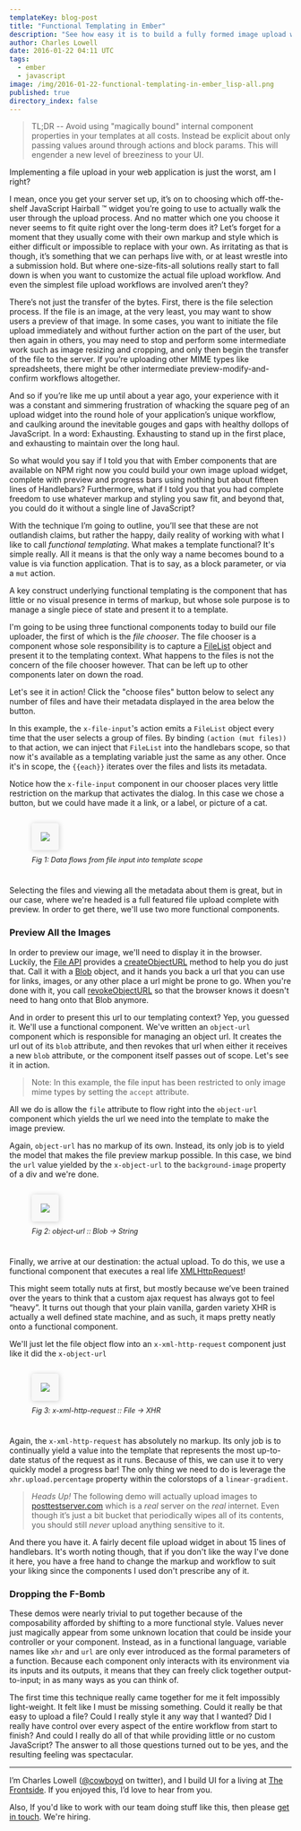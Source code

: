 ```yaml
---
templateKey: blog-post
title: "Functional Templating in Ember"
description: "See how easy it is to build a fully formed image upload widget complete with preview and progress bars when you apply functional programming techniques to your handlebars templates"
author: Charles Lowell
date: 2016-01-22 04:11 UTC
tags: 
  - ember
  - javascript
image: /img/2016-01-22-functional-templating-in-ember_lisp-all.png
published: true
directory_index: false
---
```

<!-- <% content_for :head do  %>
  <%= ember_stylesheet_link_tags "2016-01-22-functional-templating-in-ember" %>
<% end %>
<% content_for :foot do  %>
  <%= ember_javascript_tags "2016-01-22-functional-templating-in-ember" %>
<% end %> -->

> TL;DR --  Avoid using "magically bound" internal component properties in your templates at all costs. Instead be explicit about only passing values around through actions and block params. This will engender a new level of breeziness to your UI.

Implementing a file upload in your web application is just the worst, am I right?

I mean, once you get your server set up, it’s on to choosing which
off-the-shelf JavaScript Hairball ™ widget you’re going to use to
actually walk the user through the upload process. And no matter which
one you choose it never seems to fit quite right over the long-term
does it? Let’s forget for a moment that they usually come with their
own markup and style which is either difficult or impossible to
replace with your own. As irritating as that is though, it’s something
that we can perhaps live with, or at least wrestle into a submission
hold. But where one-size-fits-all solutions really start to fall down
is when you want to customize the actual file upload workflow. And
even the simplest file upload workflows are involved aren’t they?

There’s not just the transfer of the bytes. First, there is the file selection process. If the file is an image, at the very least, you may want to show users a preview of that image. In some cases, you want to initiate the file upload immediately and without further action on the part of the user, but then again in others, you may need to stop and perform some intermediate work such as image resizing and cropping, and only then begin the transfer of the file to the server. If you’re uploading other MIME types like spreadsheets, there might be other intermediate preview-modify-and-confirm workflows altogether.

And so if you’re like me up until about a year ago, your experience with it was a constant and simmering frustration of whacking the square peg of an upload widget into the round hole of your application’s unique workflow, and caulking around the inevitable gouges and gaps with healthy dollops of JavaScript. In a word: Exhausting. Exhausting to stand up in the first place, and exhausting to maintain over the long haul.

So what would you say if I told you that with Ember components that are available on NPM right now you could build your own image upload widget, complete with preview and progress bars using nothing but about fifteen lines of Handlebars? Furthermore, what if I told you that you had complete freedom to use whatever markup and styling you saw fit, and beyond that, you could do it without a single line of JavaScript?

With the technique I’m going to outline, you’ll see that these are not outlandish claims, but rather the happy, daily reality of working with what I like to call _functional templating_. What makes a template functional? It's simple really. All it means is that the only way a name becomes bound to a value is via function application. That is to say, as a block parameter, or via a `mut` action.

A key construct underlying functional templating is the component that has little or no visual presence in terms of markup, but whose sole purpose is to manage a single piece of state and present it to a template.

I'm going to be using three functional components today to build our file uploader, the first of which is the _file chooser_. The file chooser is a component whose sole responsibility is to capture a [FileList][1] object and present it to the templating context. What happens to the files is not the concern of the file chooser however. That can be left up to other components later on down the road.

Let's see it in action! Click the "choose files" button below to select any number of files and have their metadata displayed in the area below the button.


<div data-component="demo-pane" data-attrs='{"name": "file-chooser-only", "title": "Selecting Files"}'></div>

In this example, the `x-file-input`'s action emits a `FileList` object every time that the user selects a group of files. By binding `(action (mut files))` to that action, we can inject that `FileList` into the handlebars scope, so that now it's available as a templating variable just the same as any other. Once it's in scope, the `{{each}}` iterates over the files and lists its metadata.

Notice how the `x-file-input` component in our chooser places very little restriction on the markup that activates the dialog. In this case we chose a button, but we could have made it a link, or a label, or picture of a cat.

<style type="text/css">

 .demo-pane {
   margin-bottom: 2em;
 }

 figure {
   display: inline-block;
   margin-bottom: 1em;
 }

 figure img {
   border: 1px solid #ddd;
   border-radius: 3px;
   background-color: rgb(248,248,248);
   padding: 15px;
   margin: 0 !important;
   border: 1px solid rgb(249,249,249);
   box-shadow: #ccc 1px 1px 10px;
 }
 figcaption {
   padding: 10px 10px 10px 0;
   font-size: 90%;
   font-style: italic;
   border-bottom-left-radius: 2px;
   border-bottom-right-radius: 2px;
 }
</style>

<figure alt="picture of data flow from file input to template scope">
  <img style="background-color: rgb(248,248,248); padding 15px; border 1px solid #ddd;" src="/img/2016-01-22-functional-templating-in-ember_file-chooser-only.svg">
  <figcaption>Fig 1: Data flows from file input into template scope</figcaption>
</figure>

Selecting the files and viewing all the metadata about them is great, but in our case, where we're headed is a full featured file upload complete with preview. In order to get there, we'll use two more functional components.

### Preview All the Images

In order to preview our image, we'll need to display it in the browser. Luckily, the [File API][5] provides a [createObjectURL][6] method to help you do just that. Call it with a [Blob][3] object, and it hands you back a url that you can use for links, images, or any other place a url might be prone to go. When you're done with it, you call [revokeObjectURL][7] so that the browser knows it doesn't need to hang onto that Blob anymore.

And in order to present this url to our templating context? Yep, you guessed it. We'll use a functional component. We've written an `object-url` component which is responsible for managing an object url. It creates the url out of its `blob` attribute, and then revokes that url when either it receives a new `blob` attribute, or the component itself passes out of scope. Let's see it in action.

> Note: In this example, the file input has been restricted to only image mime types by setting the `accept` attribute.

<div data-component="demo-pane" data-attrs='{"name": "choose-files-with-preview", "title": "Choose Images With Preview"}'></div>

All we do is allow the `file` attribute to flow right into the `object-url` component which yields the url we need into the template to make the image preview.

Again, `object-url` has no markup of its own. Instead, its only job is to yield the model that makes the file preview markup possible. In this case, we bind the `url` value yielded by the `x-object-url` to the `background-image` property of a div and we're done.

<figure alt="file value is converted into a url">
  <img src="/img/2016-01-22-functional-templating-in-ember_choose-files-with-preview.svg">
  <figcaption>Fig 2: object-url :: Blob -> String</figcaption>
</figure>

Finally, we arrive at our destination: the actual upload. To do this, we use a functional component that executes a real life [XMLHttpRequest][4]!

This might seem totally nuts at first, but mostly because we’ve been trained over the years to think that a custom ajax request has  always got to feel “heavy”. It turns out though that your plain vanilla, garden variety XHR is actually a well defined state machine, and as such, it maps pretty neatly onto a functional component.

We'll just let the file object flow into an `x-xml-http-request` component just like it did the `x-object-url`

<figure alt="file object flows into x-xml-http-request">
  <img src="/img/2016-01-22-functional-templating-in-ember_full-demo.svg">
  <figcaption>Fig 3: x-xml-http-request :: File -> XHR </figcaption>
</figure>

Again, the `x-xml-http-request` has absolutely no markup. Its only job is to continually yield a value into the template that represents the most up-to-date status of the request as it runs. Because of this, we can use it to very quickly model a progress bar! The only thing we need to do is leverage the `xhr.upload.percentage` property within the colorstops of a `linear-gradient`.

> *Heads Up!* The following demo will actually upload images to [posttestserver.com][8] which is a _real_ server on the _real_ internet.  Even though it’s  just a bit bucket that periodically wipes all of its contents, you should still *never* upload anything sensitive to it.

<div data-component="demo-pane" data-attrs='{"name": "full-demo", "title": "Image Upload With Preview"}'></div>

And there you have it. A fairly decent file upload widget in about 15 lines of handlebars. It's worth noting though, that if you don't like the way I've done it here, you have a free hand to change the markup and workflow to suit your liking since the components I used don't prescribe any of it.

### Dropping the F-Bomb

These demos were nearly trivial to put together because of the composability afforded by shifting to a more functional style. Values never just magically appear from some unknown location that could be inside your controller or your component. Instead, as in a functional language, variable names like `xhr` and `url` are only ever introduced as the formal parameters of a function. Because each component only interacts with its environment via its inputs and its outputs, it means that they can freely click together output-to-input; in as many ways as you can think of.

The first time this technique really came together for me it felt impossibly light-weight. It felt like I must be missing something. Could it really be that easy to upload a file? Could I really style it any way that I wanted? Did I really have control over every aspect of the entire workflow from start to finish? And could I really do all of that while providing little or no custom JavaScript? The answer to all those questions turned out to be yes, and the resulting feeling was spectacular.

<hr/>

I’m Charles Lowell ([@cowboyd][9] on twitter), and I build UI for a living at [The Frontside][10]. If you enjoyed this, I’d love to hear from you.

Also, If you'd like to work with our team doing stuff like this, then please [get in touch](mailto:cowboyd@frontside.io). We're hiring.



[1]: https://developer.mozilla.org/en-US/docs/Web/API/FileList
[2]: https://developer.mozilla.org/en-US/docs/Web/API/URL/createObjectURL
[3]: https://developer.mozilla.org/en-US/docs/Web/API/Blob/Blob
[4]: https://developer.mozilla.org/en/docs/Web/API/XMLHttpRequest
[5]: https://w3c.github.io/FileAPI/
[6]: https://developer.mozilla.org/en-US/docs/Web/API/URL/createObjectURL
[7]: https://developer.mozilla.org/en-US/docs/Web/API/URL/revokeObjectURL
[8]: http://posttestserver.com/
[9]: https://twitter.com/cowboyd
[10]: https://frontside.io
